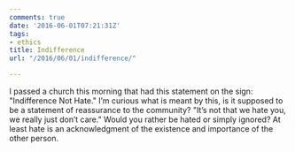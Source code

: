 ```yaml
---
comments: true
date: '2016-06-01T07:21:31Z'
tags:
- ethics
title: Indifference
url: "/2016/06/01/indifference/"

---
```

I passed a church this morning that had this statement on the sign: "Indifference Not Hate." I’m curious what is meant by this, is it supposed to be a statement of reassurance to the community? "It’s not that we hate you, we really just don’t care." Would you rather be hated or simply ignored? At least hate is an acknowledgment of the existence and importance of the other person.

